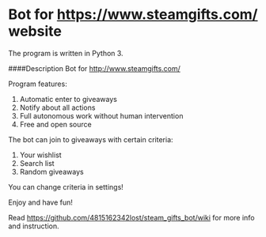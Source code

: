 # Bot for https://www.steamgifts.com/ website
The program is written in Python 3.

####Description
Bot for http://www.steamgifts.com/

Program features:
  1. Automatic enter to giveaways
  2. Notify about all actions
  3. Full autonomous work without human intervention
  4. Free and open source

The bot can join to giveaways with certain criteria:
  1. Your wishlist
  2. Search list
  3. Random giveaways

You can change criteria in settings!
  
Enjoy and have fun!

Read https://github.com/4815162342lost/steam_gifts_bot/wiki for more info and instruction.
